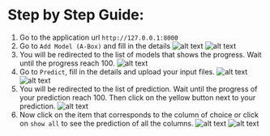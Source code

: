 # Step by Step Guide:
1. Go to the application url `http://127.0.0.1:8000`
2. Go to `Add Model (A-Box)` and fill in the details
![alt text](https://raw.githubusercontent.com/ahmad88me/tada/master/how%20to/navbar.png "A-Box")
![alt text](https://raw.githubusercontent.com/ahmad88me/tada/master/how%20to/create_an_a_box_model.png "Add A-Box Model")
3. You will be redirected to the list of models that shows the progress. Wait until the progress reach 100.
![alt text](https://raw.githubusercontent.com/ahmad88me/tada/master/how%20to/model_inprogress.png "A-Box progress")
4. Go to `Predict`, fill in the details and upload your input files.
![alt text](https://raw.githubusercontent.com/ahmad88me/tada/master/how%20to/navbar2.png "Predict")
![alt text](https://raw.githubusercontent.com/ahmad88me/tada/master/how%20to/create_a_prediction.png "Predict input files")
5. You will be redirected to the list of prediction. Wait until the progress of your prediction reach 100. Then click on the yellow button next to your prediction.
![alt text](https://raw.githubusercontent.com/ahmad88me/tada/master/how%20to/prediction_list.png "Prediction progress")
6. Now click on the item that corresponds to the column of choice or click on `show all` to see the prediction of all the columns.
![alt text](https://raw.githubusercontent.com/ahmad88me/tada/master/how%20to/classification_columns.png "Classified columns")
![alt text](https://raw.githubusercontent.com/ahmad88me/tada/master/how%20to/classification.png "Classification of each column")

